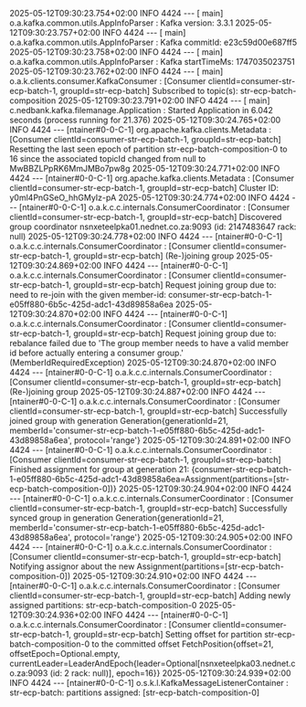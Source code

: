 2025-05-12T09:30:23.754+02:00  INFO 4424 --- [           main] o.a.kafka.common.utils.AppInfoParser     : Kafka version: 3.3.1
2025-05-12T09:30:23.757+02:00  INFO 4424 --- [           main] o.a.kafka.common.utils.AppInfoParser     : Kafka commitId: e23c59d00e687ff5
2025-05-12T09:30:23.758+02:00  INFO 4424 --- [           main] o.a.kafka.common.utils.AppInfoParser     : Kafka startTimeMs: 1747035023751
2025-05-12T09:30:23.762+02:00  INFO 4424 --- [           main] o.a.k.clients.consumer.KafkaConsumer     : [Consumer clientId=consumer-str-ecp-batch-1, groupId=str-ecp-batch] Subscribed to topic(s): str-ecp-batch-composition
2025-05-12T09:30:23.791+02:00  INFO 4424 --- [           main] c.nedbank.kafka.filemanage.Application   : Started Application in 6.042 seconds (process running for 21.376)
2025-05-12T09:30:24.765+02:00  INFO 4424 --- [ntainer#0-0-C-1] org.apache.kafka.clients.Metadata        : [Consumer clientId=consumer-str-ecp-batch-1, groupId=str-ecp-batch] Resetting the last seen epoch of partition str-ecp-batch-composition-0 to 16 since the associated topicId changed from null to MwBBZLPpRK6MmJMBo7pw8g
2025-05-12T09:30:24.771+02:00  INFO 4424 --- [ntainer#0-0-C-1] org.apache.kafka.clients.Metadata        : [Consumer clientId=consumer-str-ecp-batch-1, groupId=str-ecp-batch] Cluster ID: y0ml4PnGSeO_hhGMyIz-pA
2025-05-12T09:30:24.774+02:00  INFO 4424 --- [ntainer#0-0-C-1] o.a.k.c.c.internals.ConsumerCoordinator  : [Consumer clientId=consumer-str-ecp-batch-1, groupId=str-ecp-batch] Discovered group coordinator nsnxeteelpka01.nednet.co.za:9093 (id: 2147483647 rack: null)
2025-05-12T09:30:24.778+02:00  INFO 4424 --- [ntainer#0-0-C-1] o.a.k.c.c.internals.ConsumerCoordinator  : [Consumer clientId=consumer-str-ecp-batch-1, groupId=str-ecp-batch] (Re-)joining group
2025-05-12T09:30:24.869+02:00  INFO 4424 --- [ntainer#0-0-C-1] o.a.k.c.c.internals.ConsumerCoordinator  : [Consumer clientId=consumer-str-ecp-batch-1, groupId=str-ecp-batch] Request joining group due to: need to re-join with the given member-id: consumer-str-ecp-batch-1-e05ff880-6b5c-425d-adc1-43d89858a6ea
2025-05-12T09:30:24.870+02:00  INFO 4424 --- [ntainer#0-0-C-1] o.a.k.c.c.internals.ConsumerCoordinator  : [Consumer clientId=consumer-str-ecp-batch-1, groupId=str-ecp-batch] Request joining group due to: rebalance failed due to 'The group member needs to have a valid member id before actually entering a consumer group.' (MemberIdRequiredException)
2025-05-12T09:30:24.870+02:00  INFO 4424 --- [ntainer#0-0-C-1] o.a.k.c.c.internals.ConsumerCoordinator  : [Consumer clientId=consumer-str-ecp-batch-1, groupId=str-ecp-batch] (Re-)joining group
2025-05-12T09:30:24.887+02:00  INFO 4424 --- [ntainer#0-0-C-1] o.a.k.c.c.internals.ConsumerCoordinator  : [Consumer clientId=consumer-str-ecp-batch-1, groupId=str-ecp-batch] Successfully joined group with generation Generation{generationId=21, memberId='consumer-str-ecp-batch-1-e05ff880-6b5c-425d-adc1-43d89858a6ea', protocol='range'}
2025-05-12T09:30:24.891+02:00  INFO 4424 --- [ntainer#0-0-C-1] o.a.k.c.c.internals.ConsumerCoordinator  : [Consumer clientId=consumer-str-ecp-batch-1, groupId=str-ecp-batch] Finished assignment for group at generation 21: {consumer-str-ecp-batch-1-e05ff880-6b5c-425d-adc1-43d89858a6ea=Assignment(partitions=[str-ecp-batch-composition-0])}
2025-05-12T09:30:24.904+02:00  INFO 4424 --- [ntainer#0-0-C-1] o.a.k.c.c.internals.ConsumerCoordinator  : [Consumer clientId=consumer-str-ecp-batch-1, groupId=str-ecp-batch] Successfully synced group in generation Generation{generationId=21, memberId='consumer-str-ecp-batch-1-e05ff880-6b5c-425d-adc1-43d89858a6ea', protocol='range'}
2025-05-12T09:30:24.905+02:00  INFO 4424 --- [ntainer#0-0-C-1] o.a.k.c.c.internals.ConsumerCoordinator  : [Consumer clientId=consumer-str-ecp-batch-1, groupId=str-ecp-batch] Notifying assignor about the new Assignment(partitions=[str-ecp-batch-composition-0])
2025-05-12T09:30:24.910+02:00  INFO 4424 --- [ntainer#0-0-C-1] o.a.k.c.c.internals.ConsumerCoordinator  : [Consumer clientId=consumer-str-ecp-batch-1, groupId=str-ecp-batch] Adding newly assigned partitions: str-ecp-batch-composition-0
2025-05-12T09:30:24.936+02:00  INFO 4424 --- [ntainer#0-0-C-1] o.a.k.c.c.internals.ConsumerCoordinator  : [Consumer clientId=consumer-str-ecp-batch-1, groupId=str-ecp-batch] Setting offset for partition str-ecp-batch-composition-0 to the committed offset FetchPosition{offset=21, offsetEpoch=Optional.empty, currentLeader=LeaderAndEpoch{leader=Optional[nsnxeteelpka03.nednet.co.za:9093 (id: 2 rack: null)], epoch=16}}
2025-05-12T09:30:24.939+02:00  INFO 4424 --- [ntainer#0-0-C-1] o.s.k.l.KafkaMessageListenerContainer    : str-ecp-batch: partitions assigned: [str-ecp-batch-composition-0]
